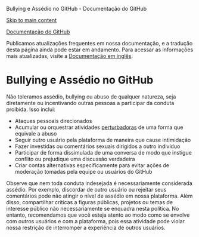 Bullying e Assédio no GitHub - Documentação do GitHub

[Skip to main content](#main-content)

[](/pt)[Documentação do GitHub](/pt)

Publicamos atualizações frequentes em nossa documentação, e a tradução desta página ainda pode estar em andamento. Para acessar as informações mais atualizadas, visite a [Documentação em inglês](/en).

Bullying e Assédio no GitHub
==========

Não toleramos assédio, bullying ou abuso de qualquer natureza, seja diretamente ou incentivando outras pessoas a participar da conduta proibida. Isso inclui:

* Ataques pessoais direcionados
* Acumular ou orquestrar atividades [perturbadoras](/pt/github/site-policy/github-disrupting-the-experience-of-other-users) de uma forma que equivale a abuso
* Seguir outro usuário pela plataforma de maneira que cause intimidação
* Fazer investidas ou comentários sexuais dirigidos a outro indivíduo
* Participar de forma dissimulada de uma conversa de modo que instigue conflito ou prejudique uma discussão verdadeira
* Criar contas alternativas especificamente para evitar ações de moderação tomadas pela equipe ou usuários do GitHub

Observe que nem toda conduta indesejada é necessariamente considerada assédio. Por exemplo, discordar de outro usuário ou rejeitar seus comentários pode não atingir o nível de assédio em nossa plataforma. Além disso, compartilhar críticas a figuras públicas, projetos ou temas de interesse público não necessariamente se enquadra nesta política. No entanto, recomendamos que você esteja atento ao modo como se envolve com outros usuários e com a plataforma, pois essa atividade pode violar nossa restrição de interromper a experiência de outros usuários.
